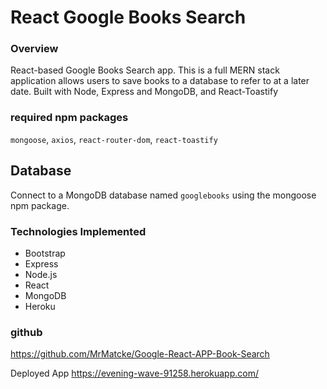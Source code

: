 # React Google Books Search

### Overview

React-based Google Books Search app. This is a full MERN stack application allows users to save books to a database to refer to at a later date. Built with Node, Express and MongoDB, and React-Toastify

### required npm packages

`mongoose`, `axios`, `react-router-dom`, `react-toastify`

## Database

Connect to a MongoDB database named `googlebooks` using the mongoose npm package.

### Technologies Implemented

* Bootstrap
* Express
* Node.js
* React
* MongoDB
* Heroku

### github
https://github.com/MrMatcke/Google-React-APP-Book-Search

Deployed App
https://evening-wave-91258.herokuapp.com/




